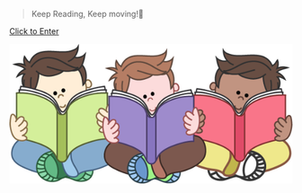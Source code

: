 > Keep Reading, Keep moving!🐳

[Click to Enter](https://github.com/huihuidaxia/show_me_the_book/issues)

[![reading](cutecolorssetschool4b.png)](https://github.com/huihuidaxia/show_me_the_book/issues)
